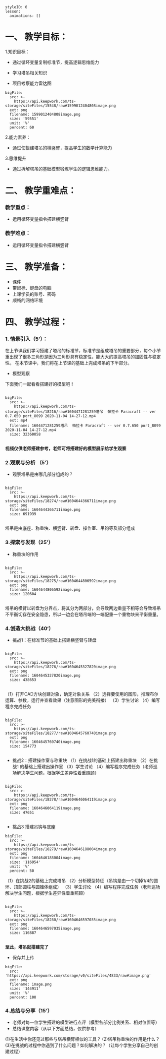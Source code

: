 
<style>
  .markdown-body hr {
    height: 1px;
  }
</style>





```@Lesson
styleID: 0
lesson:
  animations: []

```


# **一、	教学目标：**
1.知识目标：
* 通过循环变量复制标准节，提高逻辑思维能力
* 学习塔吊相关知识

* 项目考察能力雷达图

```@BigFile
bigFile:
  src: >-
    https://api.keepwork.com/ts-storage/siteFiles/15548/raw#1599012404808image.png
  ext: png
  filename: 1599012404808image.png
  size: '59551'
  unit: '%'
  percent: 60

```

2.能力素养：

* 通过使搭建塔吊的横竖臂，提高学生的数学计算能力

3.思维提升
* 通过拆解塔吊的基础模型锻炼学生的逻辑思维能力。

# **二、	教学重难点：**

### 教学重点：
* 运用循环变量指令搭建横竖臂
### 教学难点：
* 运用循环变量指令搭建横竖臂
# **三、	教学准备：**
* 课件
* 带鼠标、键盘的电脑
* 上课学员的账号、密码
* 顺畅的网络环境


# **四、	教学过程：**
### **1.	情景引入（5‘）：**
  在上节课我们学习搭建了塔吊的标准节，标准节是组成塔吊的重要部分，每个小节重出现了很多三角形是因为三角形具有稳定性，能大大的提高塔吊的加固性与稳定性。
  在本节课中，我们将在上节课的基础上完成塔吊的下半部分。
 


* 模型观察   
 


下面我们一起看看搭建好的模型吧！

 
 
 
```@BigFile

bigFile:
  src: >-
    https://api.keepwork.com/ts-storage/siteFiles/18216/raw#1604471281259塔吊  帕拉卡 Paracraft -- ver 0.7.650 port_8099 2020-11-04 14-27-12.mp4
  ext: mp4
  filename: 1604471281259塔吊  帕拉卡 Paracraft -- ver 0.7.650 port_8099 2020-11-04 14-27-12.mp4
  size: 32360058
          
```


 
 

**视频仅供老师搭建参考，老师可将搭建好的模型展示给学生观察**

### **2.观察与分析	（5’）**
* 观察塔吊是由哪几部分组成的？
 
```@BigFile

bigFile:
  src: >-
    https://api.keepwork.com/ts-storage/siteFiles/18274/raw#1604644366711image.png
  ext: png
  filename: 1604644366711image.png
  size: 691939
          
```
塔吊是由底座、称重块、横竖臂、转盘、操作室、吊钩等及部分组成
### **3.探索与发现（25’）**
* 称重块的作用
 
```@BigFile

bigFile:
  src: >-
    https://api.keepwork.com/ts-storage/siteFiles/18275/raw#1604644806592image.png
  ext: png
  filename: 1604644806592image.png
  size: 120604
          
```
塔吊的横臂以转盘为分界点，将其分为两部分，会导致两边重量不相等会导致塔吊不平衡切存在安全隐患，所以一边会在塔吊端的一端配重一个重物块来平衡重量。

### **4.创造大挑战（40‘）**
* 挑战1：在标准节的基础上搭建横竖臂与转盘
 
```@BigFile

bigFile:
  src: >-
    https://api.keepwork.com/ts-storage/siteFiles/18276/raw#1604645327820image.png
  ext: png
  filename: 1604645327820image.png
  size: 438653
          
```


（1）打开CAD方块创建对象，确定对象关系
（2）选择要使用的图形，推理布尔运算、参数，运行并查看效果（注意图形的完美衔接）
（3）学生讨论
（4）编写程序完成任务
 
```@BigFile

bigFile:
  src: >-
    https://api.keepwork.com/ts-storage/siteFiles/18277/raw#1604645760740image.png
  ext: png
  filename: 1604645760740image.png
  size: 154773
          
```

 
 

* 挑战2：搭建操作室与称重块
 （1）在挑战1的基础上搭建出称重块
（2）在挑战1 的基础上搭建出操作室
（3）学生讨论
（4）编写程序完成任务（老师巡场解决学生问题，根据学生差异性着重照顾）
  
```@BigFile

bigFile:
  src: >-
    https://api.keepwork.com/ts-storage/siteFiles/18278/raw#1604646064119image.png
  ext: png
  filename: 1604646064119image.png
  size: 47651
          
```

* 挑战3
  搭建吊钩与底座
  
 
 
```@BigFile
bigFile:
  src: >-
    https://api.keepwork.com/ts-storage/siteFiles/18279/raw#1604646188004image.png
  ext: png
  filename: 1604646188004image.png
  size: '116954'
  unit: '%'
  percent: 50

```

（1）在挑战2的基础上完成塔吊
（2）分析模型特征（吊钩是由一个切掉1/4的圆环、顶部圆柱与圆锥体组成）
（3）学生讨论
（4）编写程序完成任务（老师巡场解决学生问题，根据学生差异性着重照顾）
 
```@BigFile

bigFile:
  src: >-
    https://api.keepwork.com/ts-storage/siteFiles/18280/raw#1604646597035image.png
  ext: png
  filename: 1604646597035image.png
  size: 116887
          
```
**至此，塔吊就搭建完了**


* 保存并上传
 
```@BigFile
bigFile:
  src: 'https://api.keepwork.com/storage/v0/siteFiles/4833/raw#image.png'
  ext: png
  filename: image.png
  size: '144911'
  unit: '%'
  percent: 100

```
 



### **4.总结与分享（15‘）**
* 老师对每一位学生搭建的模型进行点评（模型各部分比例关系、相对位置等）
* 总结课堂内容（从以下方面总结，仅供参考）

(1)在生活中你还见过那些与塔吊横臂相似的工具？
(2)塔吊称重块的作用是什么？
(3)在挑战的过程中你遇到了什么问题？如何解决的？（让每个学生分享自己的创建过程）


 
 
 

















